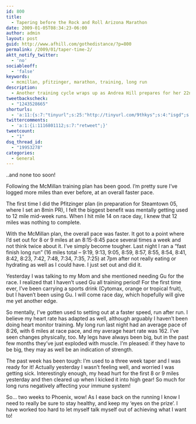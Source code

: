 ```yaml
---
id: 800
title:
  - Tapering before the Rock and Roll Arizona Marathon
date: 2009-01-05T08:34:23-06:00
author: admin
layout: post
guid: http://www.afhill.com/gothedistance/?p=800
permalink: /2009/01/taper-time-2/
aktt_notify_twitter:
  - 'no'
sociableoff:
  - 'false'
keywords:
  - mcmillan, pfitzinger, marathon, training, long run
description:
  - Another training cycle wraps up as Andrea Hill prepares for her 22nd marathon, the Rock and Roll Arizona Marathon on Jan. 18, 2009.
tweetbackscheck:
  - "1243528665"
shorturls:
  - 'a:11:{s:7:"tinyurl";s:25:"http://tinyurl.com/9thkys";s:4:"isgd";s:17:"http://is.gd/fllY";s:5:"bitly";s:20:"http://bit.ly/1vfugw";s:5:"snipr";s:22:"http://snipr.com/9svw9";s:5:"snurl";s:22:"http://snurl.com/9svw9";s:7:"snipurl";s:24:"http://snipurl.com/9svw9";s:4:"trim";s:17:"http://tr.im/4dcg";s:5:"adjix";s:207:"(10 Jan 2008 temporary restriction: API requires valid partnerID or partnerEmail key in request. Contact us if this affects you.) Invalid Adjix request. API documentation @ http://web.adjix.com/AdjixAPI.html";s:4:"advu";s:203:"(10 Jan 2008 temporary restriction: API requires valid partnerID or partnerEmail key in request. Contact us if this affects you.) Invalid Adjix request. API documentation @ http://web.ad.vu/AdjixAPI.html";s:4:"zima";s:19:"http://zi.ma/5bc308";s:9:"permalink";s:57:"http://www.afhill.com/gothedistance/2009/01/taper-time-2/";}'
twittercomments:
  - 'a:1:{i:1116801112;s:7:"retweet";}'
tweetcount:
  - "1"
dsq_thread_id:
  - "19953278"
categories:
  - General
---
```

..and none too soon!

Following the McMillan training plan has been good. I&#8217;m pretty sure I&#8217;ve logged more miles than ever before, at an overall faster pace. 

The first time I did the Pfitzinger plan (in preparation for Steamtown 05, where I set an 8min PR), I felt the biggest benefit was mentally getting used to 12 mile mid-week runs. When I hit mile 14 on race day, I knew that 12 miles was nothing to complete. 

With the McMillan plan, the overall pace was faster. It got to a point where I&#8217;d set out for 8 or 9 miles at an 8:15-8:45 pace several times a week and not think twice about it. I&#8217;ve simply become tougher. Last night I ran a &#8220;fast finish long run&#8221; (16 miles total &#8211; 9:19, 9:13, 9:05, 8:59, 8:57, 8:55, 8:54, 8:41, 8:42, 8:23, 7:42, 7:48, 7:34, 7:35, 7:25) at 7pm after not really eating or hydrating as well as I could have. I just set out and did it. 

Yesterday I was talking to my Mom and she mentioned needing Gu for the race. I realized that I haven&#8217;t used Gu all training period! For the first time ever, I&#8217;ve been carrying a sports drink (Cytomax, orange or tropical fruit), but I haven&#8217;t been using Gu. I will come race day, which hopefully will give me yet another edge. 

So mentally, I&#8217;ve gotten used to setting out at a faster speed, run after run. I believe my heart rate has adapted as well, although arguably I haven&#8217;t been doing heart monitor training. My long run last night had an average pace of 8:26, with 6 miles at race pace, and my average heart rate was 162. I&#8217;ve seen changes physically, too. My legs have always been big, but in the past few months they&#8217;ve just exploded with muscle. I&#8217;m pleased: if they have to be big, they may as well be an indication of strength.

The past week has been tough: I&#8217;m used to a three week taper and I was ready for it! Actually yesterday I wasn&#8217;t feeling well, and worried I was getting sick. Interestingly enough, my head hurt for the first 8 or 9 miles yesterday and then cleared up when I kicked it into high gear! So much for long runs negatively affecting your immune system!

So&#8230; two weeks to Phoenix, wow! As I ease back on the running I know I need to really be sure to stay healthy, and keep my &#8216;eyes on the prize&#8217;. I have worked too hard to let myself talk myself out of achieving what I want to!